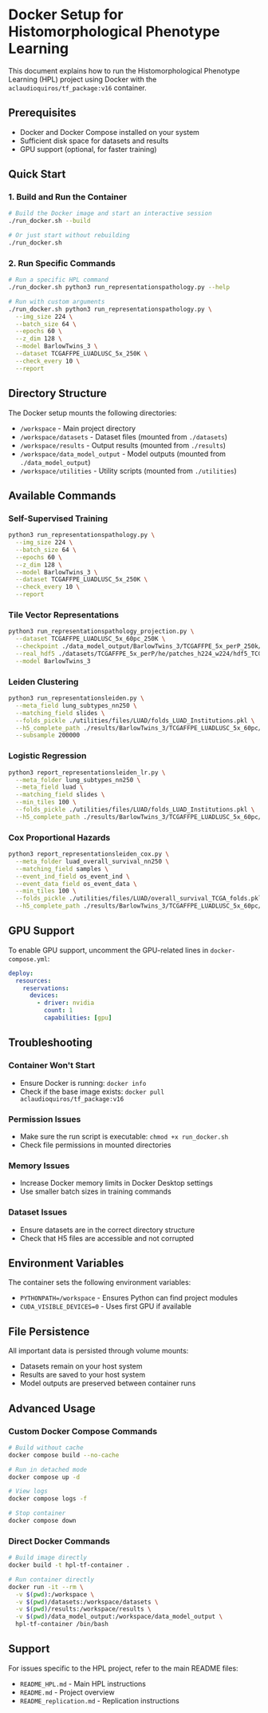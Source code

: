 # Docker Setup for Histomorphological Phenotype Learning

This document explains how to run the Histomorphological Phenotype Learning (HPL) project using Docker with the `aclaudioquiros/tf_package:v16` container.

## Prerequisites

- Docker and Docker Compose installed on your system
- Sufficient disk space for datasets and results
- GPU support (optional, for faster training)

## Quick Start

### 1. Build and Run the Container

```bash
# Build the Docker image and start an interactive session
./run_docker.sh --build

# Or just start without rebuilding
./run_docker.sh
```

### 2. Run Specific Commands

```bash
# Run a specific HPL command
./run_docker.sh python3 run_representationspathology.py --help

# Run with custom arguments
./run_docker.sh python3 run_representationspathology.py \
  --img_size 224 \
  --batch_size 64 \
  --epochs 60 \
  --z_dim 128 \
  --model BarlowTwins_3 \
  --dataset TCGAFFPE_LUADLUSC_5x_250K \
  --check_every 10 \
  --report
```

## Directory Structure

The Docker setup mounts the following directories:

- `/workspace` - Main project directory
- `/workspace/datasets` - Dataset files (mounted from `./datasets`)
- `/workspace/results` - Output results (mounted from `./results`)
- `/workspace/data_model_output` - Model outputs (mounted from `./data_model_output`)
- `/workspace/utilities` - Utility scripts (mounted from `./utilities`)

## Available Commands

### Self-Supervised Training

```bash
python3 run_representationspathology.py \
  --img_size 224 \
  --batch_size 64 \
  --epochs 60 \
  --z_dim 128 \
  --model BarlowTwins_3 \
  --dataset TCGAFFPE_LUADLUSC_5x_250K \
  --check_every 10 \
  --report
```

### Tile Vector Representations

```bash
python3 run_representationspathology_projection.py \
  --dataset TCGAFFPE_LUADLUSC_5x_60pc_250K \
  --checkpoint ./data_model_output/BarlowTwins_3/TCGAFFPE_5x_perP_250k/h224_w224_n3_zdim128/checkpoints/BarlowTwins_3.ckt \
  --real_hdf5 ./datasets/TCGAFFPE_5x_perP/he/patches_h224_w224/hdf5_TCGAFFPE_5x_perP_he_test.h5 \
  --model BarlowTwins_3
```

### Leiden Clustering

```bash
python3 run_representationsleiden.py \
  --meta_field lung_subtypes_nn250 \
  --matching_field slides \
  --folds_pickle ./utilities/files/LUAD/folds_LUAD_Institutions.pkl \
  --h5_complete_path ./results/BarlowTwins_3/TCGAFFPE_LUADLUSC_5x_60pc/h224_w224_n3_zdim128/hdf5_TCGAFFPE_LUADLUSC_5x_60pc_he_complete_lungsubtype_survival.h5 \
  --subsample 200000
```

### Logistic Regression

```bash
python3 report_representationsleiden_lr.py \
  --meta_folder lung_subtypes_nn250 \
  --meta_field luad \
  --matching_field slides \
  --min_tiles 100 \
  --folds_pickle ./utilities/files/LUAD/folds_LUAD_Institutions.pkl \
  --h5_complete_path ./results/BarlowTwins_3/TCGAFFPE_LUADLUSC_5x_60pc/h224_w224_n3_zdim128/hdf5_TCGAFFPE_LUADLUSC_5x_60pc_he_complete_lungsubtype_survival.h5
```

### Cox Proportional Hazards

```bash
python3 report_representationsleiden_cox.py \
  --meta_folder luad_overall_survival_nn250 \
  --matching_field samples \
  --event_ind_field os_event_ind \
  --event_data_field os_event_data \
  --min_tiles 100 \
  --folds_pickle ./utilities/files/LUAD/overall_survival_TCGA_folds.pkl \
  --h5_complete_path ./results/BarlowTwins_3/TCGAFFPE_LUADLUSC_5x_60pc/h224_w224_n3_zdim128/hdf5_TCGAFFPE_LUADLUSC_5x_60pc_he_complete_lungsubtype_survival.h5
```

## GPU Support

To enable GPU support, uncomment the GPU-related lines in `docker-compose.yml`:

```yaml
deploy:
  resources:
    reservations:
      devices:
        - driver: nvidia
          count: 1
          capabilities: [gpu]
```

## Troubleshooting

### Container Won't Start

- Ensure Docker is running: `docker info`
- Check if the base image exists: `docker pull aclaudioquiros/tf_package:v16`

### Permission Issues

- Make sure the run script is executable: `chmod +x run_docker.sh`
- Check file permissions in mounted directories

### Memory Issues

- Increase Docker memory limits in Docker Desktop settings
- Use smaller batch sizes in training commands

### Dataset Issues

- Ensure datasets are in the correct directory structure
- Check that H5 files are accessible and not corrupted

## Environment Variables

The container sets the following environment variables:

- `PYTHONPATH=/workspace` - Ensures Python can find project modules
- `CUDA_VISIBLE_DEVICES=0` - Uses first GPU if available

## File Persistence

All important data is persisted through volume mounts:

- Datasets remain on your host system
- Results are saved to your host system
- Model outputs are preserved between container runs

## Advanced Usage

### Custom Docker Compose Commands

```bash
# Build without cache
docker compose build --no-cache

# Run in detached mode
docker compose up -d

# View logs
docker compose logs -f

# Stop container
docker compose down
```

### Direct Docker Commands

```bash
# Build image directly
docker build -t hpl-tf-container .

# Run container directly
docker run -it --rm \
  -v $(pwd):/workspace \
  -v $(pwd)/datasets:/workspace/datasets \
  -v $(pwd)/results:/workspace/results \
  -v $(pwd)/data_model_output:/workspace/data_model_output \
  hpl-tf-container /bin/bash
```

## Support

For issues specific to the HPL project, refer to the main README files:

- `README_HPL.md` - Main HPL instructions
- `README.md` - Project overview
- `README_replication.md` - Replication instructions
